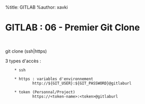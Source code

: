 %title: GITLAB
%author: xavki


# GITLAB : 06 - Premier Git Clone


<br>

git clone (ssh|https)

3 types d'accès :

		* ssh

		* https : variables d'environnement
				http://${GIT_USER}:${GIT_PASSWORD}@gitlaburl

		* token (Personnal/Project)
				https://<token-name>:<token>@gitlaburl

